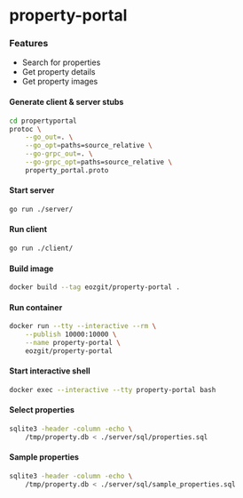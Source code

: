 # property-portal

### Features

- Search for properties
- Get property details
- Get property images

#### Generate client & server stubs
```sh
cd propertyportal
protoc \
    --go_out=. \
    --go_opt=paths=source_relative \
    --go-grpc_out=. \
    --go-grpc_opt=paths=source_relative \
    property_portal.proto
```

#### Start server
```sh
go run ./server/
```

#### Run client
```sh
go run ./client/
```

#### Build image
```sh
docker build --tag eozgit/property-portal .
```

#### Run container
```sh
docker run --tty --interactive --rm \
    --publish 10000:10000 \
    --name property-portal \
    eozgit/property-portal
```

#### Start interactive shell
```sh
docker exec --interactive --tty property-portal bash
```

#### Select properties
```sh
sqlite3 -header -column -echo \
    /tmp/property.db < ./server/sql/properties.sql
```

#### Sample properties
```sh
sqlite3 -header -column -echo \
    /tmp/property.db < ./server/sql/sample_properties.sql
```
